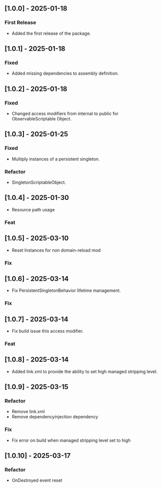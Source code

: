 ## [1.0.0] - 2025-01-18
### First Release
- Added the first release of the package.
## [1.0.1] - 2025-01-18
### Fixed
- Added missing dependencies to assembly definition.
## [1.0.2] - 2025-01-18
### Fixed
- Changed access modifiers from internal to public for ObservableScriptable Object.
## [1.0.3] - 2025-01-25
### Fixed
- Multiply instances of a persistent singleton.
### Refactor
- SingletonScriptableObject.
## [1.0.4] - 2025-01-30
- Resource path usage
### Feat
## [1.0.5] - 2025-03-10
- Reset Instances for non domain-reload mod
### Fix
## [1.0.6] - 2025-03-14
- Fix PersistentSingletonBehavior lifetime management. 
### Fix
## [1.0.7] - 2025-03-14
- Fix build issue this access modifier.
### Feat
## [1.0.8] - 2025-03-14
- Added link.xml to provide the ability to set high managed stripping level. 
## [1.0.9] - 2025-03-15
### Refactor
- Remove link.xml
- Remove dependencyinjection dependency
### Fix
- Fix error on build when managed stripping level set to high
## [1.0.10] - 2025-03-17
### Refactor
- OnDestroyed event reset